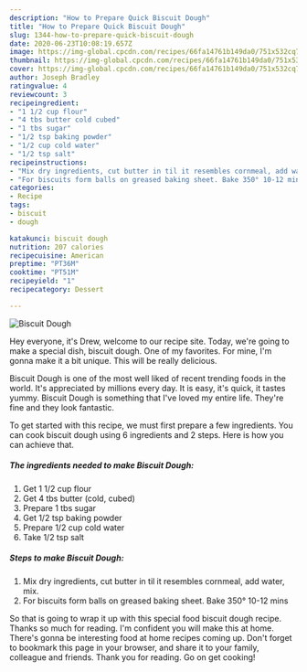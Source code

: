 ```yaml
---
description: "How to Prepare Quick Biscuit Dough"
title: "How to Prepare Quick Biscuit Dough"
slug: 1344-how-to-prepare-quick-biscuit-dough
date: 2020-06-23T10:08:19.657Z
image: https://img-global.cpcdn.com/recipes/66fa14761b149da0/751x532cq70/biscuit-dough-recipe-main-photo.jpg
thumbnail: https://img-global.cpcdn.com/recipes/66fa14761b149da0/751x532cq70/biscuit-dough-recipe-main-photo.jpg
cover: https://img-global.cpcdn.com/recipes/66fa14761b149da0/751x532cq70/biscuit-dough-recipe-main-photo.jpg
author: Joseph Bradley
ratingvalue: 4
reviewcount: 3
recipeingredient:
- "1 1/2 cup flour"
- "4 tbs butter cold cubed"
- "1 tbs sugar"
- "1/2 tsp baking powder"
- "1/2 cup cold water"
- "1/2 tsp salt"
recipeinstructions:
- "Mix dry ingredients, cut butter in til it resembles cornmeal, add water, mix."
- "For biscuits form balls on greased baking sheet. Bake 350° 10-12 mins"
categories:
- Recipe
tags:
- biscuit
- dough

katakunci: biscuit dough 
nutrition: 207 calories
recipecuisine: American
preptime: "PT36M"
cooktime: "PT51M"
recipeyield: "1"
recipecategory: Dessert

---
```



![Biscuit Dough](https://img-global.cpcdn.com/recipes/66fa14761b149da0/751x532cq70/biscuit-dough-recipe-main-photo.jpg)

Hey everyone, it's Drew, welcome to our recipe site. Today, we're going to make a special dish, biscuit dough. One of my favorites. For mine, I'm gonna make it a bit unique. This will be really delicious.

Biscuit Dough is one of the most well liked of recent trending foods in the world. It's appreciated by millions every day. It is easy, it's quick, it tastes yummy. Biscuit Dough is something that I've loved my entire life. They're fine and they look fantastic.




To get started with this recipe, we must first prepare a few ingredients. You can cook biscuit dough using 6 ingredients and 2 steps. Here is how you can achieve that.

<!--inarticleads1-->

##### The ingredients needed to make Biscuit Dough:

1. Get 1 1/2 cup flour
1. Get 4 tbs butter (cold, cubed)
1. Prepare 1 tbs sugar
1. Get 1/2 tsp baking powder
1. Prepare 1/2 cup cold water
1. Take 1/2 tsp salt




<!--inarticleads2-->

##### Steps to make Biscuit Dough:

1. Mix dry ingredients, cut butter in til it resembles cornmeal, add water, mix.
1. For biscuits form balls on greased baking sheet. Bake 350° 10-12 mins




So that is going to wrap it up with this special food biscuit dough recipe. Thanks so much for reading. I'm confident you will make this at home. There's gonna be interesting food at home recipes coming up. Don't forget to bookmark this page in your browser, and share it to your family, colleague and friends. Thank you for reading. Go on get cooking!
